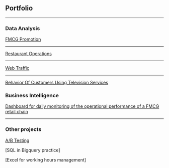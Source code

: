 ## Portfolio

---

### Data Analysis

[FMCG Promotion](project_promotion.md)


---
[Restaurant Operations](pizza_page.md)


---
[Web Traffic](traffic_page.md)


---
[Behavior Of Customers Using Television Services](television_page.md)


### Business Intelligence

[Dashboard for daily monitoring of the operational performance of a FMCG retail chain](sample_page.md)


---
### Other projects

[A/B Testing](AB_page.md)

[SQL in Bigquery practice]

[Excel for working hours management]
